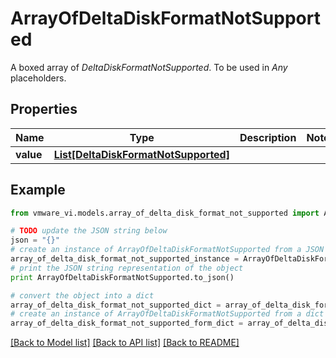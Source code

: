 # ArrayOfDeltaDiskFormatNotSupported

A boxed array of *DeltaDiskFormatNotSupported*. To be used in *Any* placeholders. 

## Properties
Name | Type | Description | Notes
------------ | ------------- | ------------- | -------------
**value** | [**List[DeltaDiskFormatNotSupported]**](DeltaDiskFormatNotSupported.md) |  | 

## Example

```python
from vmware_vi.models.array_of_delta_disk_format_not_supported import ArrayOfDeltaDiskFormatNotSupported

# TODO update the JSON string below
json = "{}"
# create an instance of ArrayOfDeltaDiskFormatNotSupported from a JSON string
array_of_delta_disk_format_not_supported_instance = ArrayOfDeltaDiskFormatNotSupported.from_json(json)
# print the JSON string representation of the object
print ArrayOfDeltaDiskFormatNotSupported.to_json()

# convert the object into a dict
array_of_delta_disk_format_not_supported_dict = array_of_delta_disk_format_not_supported_instance.to_dict()
# create an instance of ArrayOfDeltaDiskFormatNotSupported from a dict
array_of_delta_disk_format_not_supported_form_dict = array_of_delta_disk_format_not_supported.from_dict(array_of_delta_disk_format_not_supported_dict)
```
[[Back to Model list]](../README.md#documentation-for-models) [[Back to API list]](../README.md#documentation-for-api-endpoints) [[Back to README]](../README.md)


